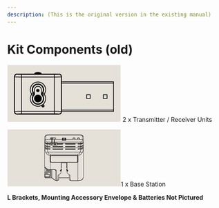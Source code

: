 ```yaml
---
description: (This is the original version in the existing manual)
---
```


# Kit Components (old)

![](<../.gitbook/assets/Transmitter - Receiver Unit@2x.png>) 2 x Transmitter / Receiver Units&#x20;

![](<../.gitbook/assets/Base Station@2x.png>)1 x Base Station

**L Brackets, Mounting Accessory Envelope & Batteries Not Pictured**
